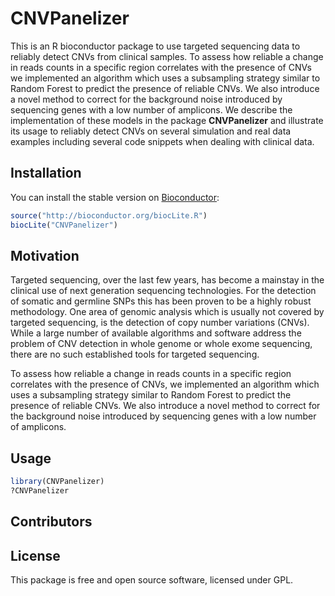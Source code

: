 # CNVPanelizer




This is an R bioconductor package to use targeted sequencing data to reliably detect CNVs from clinical samples. To assess how reliable a change in reads counts in a specific region correlates with the presence of CNVs we implemented an algorithm which uses a subsampling strategy similar to Random Forest to predict the presence of reliable CNVs. We also introduce a novel method to correct for the background noise introduced by sequencing genes with a low number of amplicons. We describe the implementation of these models in the package <b>CNVPanelizer</b> and illustrate its usage to reliably detect CNVs on several simulation and real data examples including several code snippets when dealing with clinical data.


## Installation

You can install the stable version on
[Bioconductor](http://www.bioconductor.org/packages/release/bioc/html/CNVPanelizer.html):


```r
source("http://bioconductor.org/biocLite.R")
biocLite("CNVPanelizer")

```

## Motivation

Targeted sequencing, over the last few years, has become a mainstay in the clinical use of next generation sequencing technologies. For the detection of somatic and germline SNPs this has been proven to be a highly robust methodology. One area of genomic analysis which is usually not covered by targeted sequencing, is the detection of copy number variations (CNVs). While a large number of available algorithms and software address the problem of CNV detection in whole genome or whole exome sequencing, there are no such established tools for targeted sequencing.

To assess how reliable a change in reads counts in a specific region correlates with the presence of CNVs, we implemented an algorithm which uses a subsampling strategy similar to Random Forest to predict the presence of reliable CNVs. We also introduce a novel method to correct for the background noise introduced by sequencing genes with a low number of amplicons.



## Usage

```r
library(CNVPanelizer)
?CNVPanelizer
```

## Contributors



## License

This package is free and open source software, licensed under GPL.
